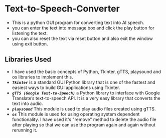 # Text-to-Speech-Converter
* This is a python GUI program for converting text into AI speech.
* you can enter the text into message box and click the play button for listening the text.
* you can also reset the text via reset button and also exit the window using exit button.
## Libraries Used
* I have used the basic concepts of Python, Tkinter, gTTS, playsound and os libraries to implement this.
* **_`Tkinter`_**  is a standard GUI Python library that is one of the fastest and easiest ways to build GUI applications using Tkinter.
* **_`gTTS (Google Text-to-Speech)`_**  a Python library to interface with Google Translate’s text-to-speech API. It is a very easy library that converts the text into audio.
* **_`playsound`_**  This module is used to play audio files created using gTTS.
* **_`os`_**  This module is used for using operating system dependent functionality. I have used it's "remove" method to delete the audio file after playing so that we can use the program again and again without rerunning it.
